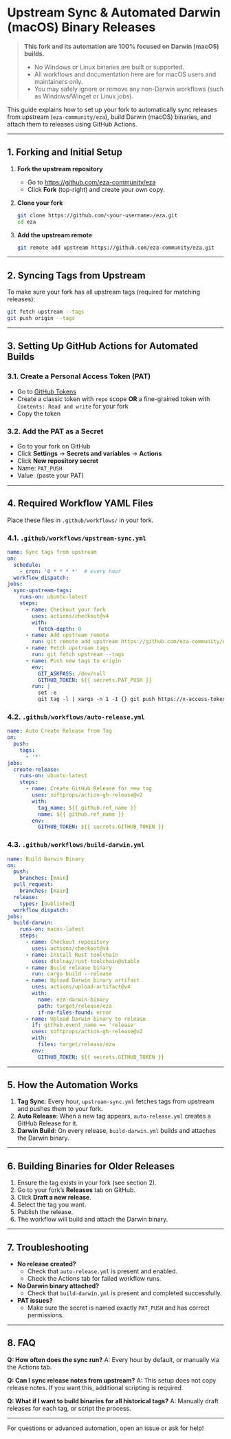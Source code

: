 # Upstream Sync & Automated Darwin (macOS) Binary Releases

> **This fork and its automation are 100% focused on Darwin (macOS) builds.**
> - No Windows or Linux binaries are built or supported.
> - All workflows and documentation here are for macOS users and maintainers only.
> - You may safely ignore or remove any non-Darwin workflows (such as Windows/Winget or Linux jobs).

This guide explains how to set up your fork to automatically sync releases from upstream (`eza-community/eza`), build Darwin (macOS) binaries, and attach them to releases using GitHub Actions.

---

## 1. Forking and Initial Setup

1. **Fork the upstream repository**
   - Go to https://github.com/eza-community/eza
   - Click **Fork** (top-right) and create your own copy.

2. **Clone your fork**
   ```sh
   git clone https://github.com/<your-username>/eza.git
   cd eza
   ```

3. **Add the upstream remote**
   ```sh
   git remote add upstream https://github.com/eza-community/eza.git
   ```

---

## 2. Syncing Tags from Upstream

To make sure your fork has all upstream tags (required for matching releases):

```sh
git fetch upstream --tags
git push origin --tags
```

---

## 3. Setting Up GitHub Actions for Automated Builds

### 3.1. Create a Personal Access Token (PAT)
- Go to [GitHub Tokens](https://github.com/settings/tokens)
- Create a classic token with `repo` scope **OR** a fine-grained token with `Contents: Read and write` for your fork
- Copy the token

### 3.2. Add the PAT as a Secret
- Go to your fork on GitHub
- Click **Settings** → **Secrets and variables** → **Actions**
- Click **New repository secret**
- Name: `PAT_PUSH`
- Value: (paste your PAT)

---

## 4. Required Workflow YAML Files

Place these files in `.github/workflows/` in your fork.

### 4.1. `.github/workflows/upstream-sync.yml`

```yaml
name: Sync tags from upstream
on:
  schedule:
    - cron: '0 * * * *'  # every hour
  workflow_dispatch:
jobs:
  sync-upstream-tags:
    runs-on: ubuntu-latest
    steps:
      - name: Checkout your fork
        uses: actions/checkout@v4
        with:
          fetch-depth: 0
      - name: Add upstream remote
        run: git remote add upstream https://github.com/eza-community/eza.git
      - name: Fetch upstream tags
        run: git fetch upstream --tags
      - name: Push new tags to origin
        env:
          GIT_ASKPASS: /dev/null
          GITHUB_TOKEN: ${{ secrets.PAT_PUSH }}
        run: |
          set -e
          git tag -l | xargs -n 1 -I {} git push https://x-access-token:${{ secrets.PAT_PUSH }}@github.com/${{ github.repository }}.git refs/tags/{}
```

### 4.2. `.github/workflows/auto-release.yml`

```yaml
name: Auto Create Release from Tag
on:
  push:
    tags:
      - '*'
jobs:
  create-release:
    runs-on: ubuntu-latest
    steps:
      - name: Create GitHub Release for new tag
        uses: softprops/action-gh-release@v2
        with:
          tag_name: ${{ github.ref_name }}
          name: ${{ github.ref_name }}
        env:
          GITHUB_TOKEN: ${{ secrets.GITHUB_TOKEN }}
```

### 4.3. `.github/workflows/build-darwin.yml`

```yaml
name: Build Darwin Binary
on:
  push:
    branches: [main]
  pull_request:
    branches: [main]
  release:
    types: [published]
  workflow_dispatch:
jobs:
  build-darwin:
    runs-on: macos-latest
    steps:
      - name: Checkout repository
        uses: actions/checkout@v4
      - name: Install Rust toolchain
        uses: dtolnay/rust-toolchain@stable
      - name: Build release binary
        run: cargo build --release
      - name: Upload Darwin binary artifact
        uses: actions/upload-artifact@v4
        with:
          name: eza-darwin-binary
          path: target/release/eza
          if-no-files-found: error
      - name: Upload Darwin binary to release
        if: github.event_name == 'release'
        uses: softprops/action-gh-release@v2
        with:
          files: target/release/eza
        env:
          GITHUB_TOKEN: ${{ secrets.GITHUB_TOKEN }}
```

---

## 5. How the Automation Works

1. **Tag Sync**: Every hour, `upstream-sync.yml` fetches tags from upstream and pushes them to your fork.
2. **Auto Release**: When a new tag appears, `auto-release.yml` creates a GitHub Release for it.
3. **Darwin Build**: On every release, `build-darwin.yml` builds and attaches the Darwin binary.

---

## 6. Building Binaries for Older Releases

1. Ensure the tag exists in your fork (see section 2).
2. Go to your fork’s **Releases** tab on GitHub.
3. Click **Draft a new release**.
4. Select the tag you want.
5. Publish the release.
6. The workflow will build and attach the Darwin binary.

---

## 7. Troubleshooting

- **No release created?**
  - Check that `auto-release.yml` is present and enabled.
  - Check the Actions tab for failed workflow runs.
- **No Darwin binary attached?**
  - Check that `build-darwin.yml` is present and completed successfully.
- **PAT issues?**
  - Make sure the secret is named exactly `PAT_PUSH` and has correct permissions.

---

## 8. FAQ

**Q: How often does the sync run?**
A: Every hour by default, or manually via the Actions tab.

**Q: Can I sync release notes from upstream?**
A: This setup does not copy release notes. If you want this, additional scripting is required.

**Q: What if I want to build binaries for all historical tags?**
A: Manually draft releases for each tag, or script the process.

---

For questions or advanced automation, open an issue or ask for help!

